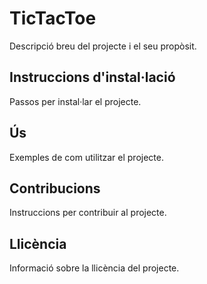 # TicTacToe

Descripció breu del projecte i el seu propòsit.

## Instruccions d'instal·lació

Passos per instal·lar el projecte.

## Ús

Exemples de com utilitzar el projecte.

## Contribucions

Instruccions per contribuir al projecte.

## Llicència

Informació sobre la llicència del projecte.
